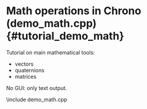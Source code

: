 Math operations in Chrono (demo_math.cpp) {#tutorial_demo_math}
==========================


Tutorial on main mathematical tools:
- vectors
- quaternions
- matrices


No GUI: only text output. 



\include demo_math.cpp

